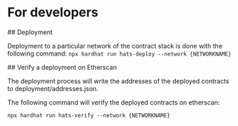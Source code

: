 # For developers

## Deployment

Deployment to a particular network of the contract stack is done with the following command:
`npx hardhat run hats-deploy --network {NETWORKNAME}`

## Verify a deployment on Etherscan

The deployment process will write the addresses of the deployed contracts to deployment/addresses.json. 

The following command will verify the deployed contracts on etherscan:

`npx hardhat run hats-verify --network {NETWORKNAME}`